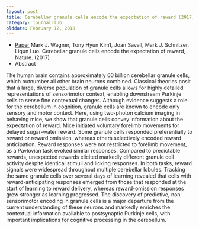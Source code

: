 ```yaml
---
layout: post
title: Cerebellar granule cells encode the expectation of reward (2017)
category: journalclub
olddate: February 12, 2018
---
```


* [Paper]({{site.url}}/journalclub/JCpapers/Wagner_granule_expectation.pdf) Mark J. Wagner, Tony Hyun Kim1, Joan Savall, Mark J. Schnitzer, Liqun Luo. Cerebellar granule cells encode the expectation of reward, Nature. (2017)
* Abstract

The human brain contains approximately 60 billion cerebellar granule cells, 
which outnumber all other brain neurons combined. Classical theories posit that a large, diverse population of granule cells allows for highly detailed representations of 
sensorimotor context, enabling downstream Purkinje cells to sense fine contextual changes. Although evidence suggests a role for the cerebellum in cognition, granule cells
are known to encode only sensory and motor context. Here, using two-photon calcium imaging in behaving mice, we show that granule cells convey information about
the expectation of reward. Mice initiated voluntary forelimb movements for delayed sugar-water reward. Some granule cells responded preferentially to reward or reward omission,
whereas others selectively encoded reward anticipation. Reward responses were not restricted to forelimb movement, as a Pavlovian task evoked similar responses.
Compared to predictable rewards, unexpected rewards elicited markedly different granule cell activity despite identical stimuli and licking responses. 
In both tasks, reward signals were widespread throughout multiple cerebellar lobules. Tracking the same granule cells over several days of learning
revealed that cells with reward-anticipating responses emerged from those that responded at the start of learning to reward delivery, whereas reward-omission 
responses grew stronger as learning progressed. The discovery of predictive, non-sensorimotor encoding in granule cells is a major departure from the current understanding 
of these neurons and markedly enriches the contextual information available to postsynaptic Purkinje cells, with important implications for cognitive processing in the cerebellum.







